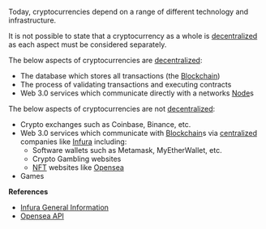 Today, cryptocurrencies depend on a range of different technology and infrastructure.

It is not possible to state that a cryptocurrency as a whole is [decentralized](#WhatDoesDecentralizedMean) as each aspect must be considered separately.

The below aspects of cryptocurrencies are [decentralized](#WhatDoesDecentralizedMean):
-   The database which stores all transactions (the [Blockchain](#WhatIsABlockchain))
-   The process of validating transactions and executing contracts
-   Web 3.0 services which communicate directly with a networks [Node](#WhatIsANode)s

The below aspects of cryptocurrencies are not [decentralized](#WhatDoesDecentralizedMean):
-   Crypto exchanges such as Coinbase, Binance, etc.
-   Web 3.0 services which communicate with [Blockchain](#WhatIsABlockchain)s via [centralized](#WhatDoesCentralizedMean) companies like [Infura](https://infura.io/faq/general) including:
    -   Software wallets such as Metamask, MyEtherWallet, etc.
    -   Crypto Gambling websites
    -   [NFT](#WhatIsAnNFT) websites like [Opensea](https://docs.opensea.io/reference/getting-assets)
-   Games

**References**
-   [Infura General Information](https://infura.io/faq/general)
-   [Opensea API](https://docs.opensea.io/reference/api-overview)
